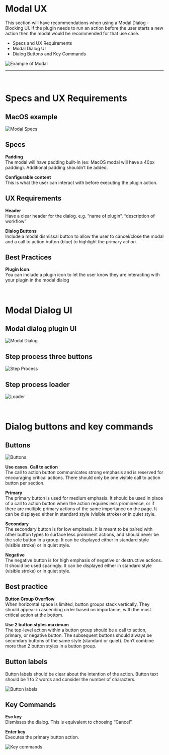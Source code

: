 # Modal UX

This section will have recommendations when using a Modal Dialog -  Blocking UI. If the plugin needs to run an action before the user starts a new action then the modal would be recommended for that use case. 

- Specs and UX Requirements
- Modal Dialog UI
- Dialog Buttons and Key Commands

![Example of Modal](../ux_images/Modal_UX_1_Example.png)

----------

 <br />

# Specs and UX Requirements

## MacOS example

![Modal Specs](../ux_images/Modal_UX_2_Specs.png)

## Specs

**Padding**  
The modal will have padding built-in (ex: MacOS modal will 
have a 40px padding). Additional padding shouldn’t be added.

**Configurable content**  
This is what the user can interact with before executing the plugin action. 


## UX Requirements

**Header**  
Have a clear header for the dialog. e.g. “name of plugin”, “description of workflow”


**Dialog Buttons**  
Include a modal dismissal button to allow the user to cancel/close the modal and a call to action button (blue) to highlight the primary action. 


## Best Practices

**Plugin Icon**.  
You can include a plugin icon to let the user know they are interacting with your plugin in the modal dialog

 <br />

# Modal Dialog UI

## Modal dialog plugin UI

![Modal Dialog](../ux_images/Modal_UX_3_Modal_Dialog.png)

## Step process three buttons

![Step Process](../ux_images/Modal_UX_4_Step_Process.png)

## Step process loader

![Loader](../ux_images/Modal_UX_5_Loader.png)

 <br />

# Dialog buttons and key commands

## Buttons

![Buttons](../ux_images/Modal_UX_6_Buttons.png)

**Use cases**. 
**Call to action**  
The call to action button communicates strong emphasis and is reserved for encouraging critical actions. There should only be one visible call to action button per section.

**Primary**  
The primary button is used for medium emphasis. It should be used in place of a call to action button when the action requires less prominence, or if there are multiple primary actions of the same importance on the page. It can be displayed either in standard style (visible stroke) or in quiet style.

**Secondary**  
The secondary button is for low emphasis. It is meant to be paired with other button types to surface less prominent actions, and should never be the sole button in a group. It can be displayed either in standard style (visible stroke) or in quiet style.

**Negative**  
The negative button is for high emphasis of negative or destructive actions. It should be used sparingly. It can be displayed either in standard style (visible stroke) or in quiet style.

## Best practice

**Button Group Overflow**  
When horizontal space is limited, button groups stack vertically. 
They should appear in ascending order based on importance, with the most critical action 
at the bottom.

**Use 2 button styles maximum**  
The top-level action within a button group should be a call to action, primary, or negative button. The subsequent buttons should always be secondary buttons of the same style (standard or quiet). Don’t combine more than 2 button styles in a button group.

## Button labels

Button labels should be clear about the intention of the action. Button text should be 1 to 2 words and consider the number of characters.

![Button labels](../ux_images/Modal_UX_7_Button_Labels.png)

## Key Commands

**Esc key**  
Dismisses the dialog. This is equivalent to choosing “Cancel”.

**Enter key**  
Executes the primary button action.

![Key commands](../ux_images/Modal_UX_8_Key_Commands.png)
